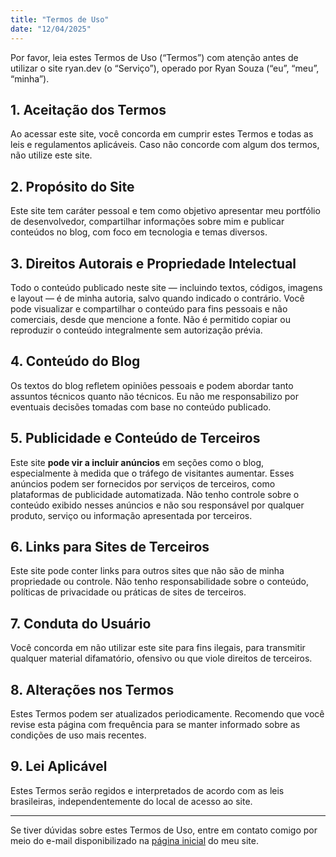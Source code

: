 ```yaml
---
title: "Termos de Uso"
date: "12/04/2025"
---
```


Por favor, leia estes Termos de Uso (“Termos”) com atenção antes de utilizar o site ryan.dev (o “Serviço”), operado por Ryan Souza (“eu”, “meu”, “minha”).

## 1. Aceitação dos Termos

Ao acessar este site, você concorda em cumprir estes Termos e todas as leis e regulamentos aplicáveis. Caso não concorde com algum dos termos, não utilize este site.

## 2. Propósito do Site

Este site tem caráter pessoal e tem como objetivo apresentar meu portfólio de desenvolvedor, compartilhar informações sobre mim e publicar conteúdos no blog, com foco em tecnologia e temas diversos.

## 3. Direitos Autorais e Propriedade Intelectual

Todo o conteúdo publicado neste site — incluindo textos, códigos, imagens e layout — é de minha autoria, salvo quando indicado o contrário. Você pode visualizar e compartilhar o conteúdo para fins pessoais e não comerciais, desde que mencione a fonte. Não é permitido copiar ou reproduzir o conteúdo integralmente sem autorização prévia.

## 4. Conteúdo do Blog

Os textos do blog refletem opiniões pessoais e podem abordar tanto assuntos técnicos quanto não técnicos. Eu não me responsabilizo por eventuais decisões tomadas com base no conteúdo publicado.

## 5. Publicidade e Conteúdo de Terceiros

Este site **pode vir a incluir anúncios** em seções como o blog, especialmente à medida que o tráfego de visitantes aumentar. Esses anúncios podem ser fornecidos por serviços de terceiros, como plataformas de publicidade automatizada. Não tenho controle sobre o conteúdo exibido nesses anúncios e não sou responsável por qualquer produto, serviço ou informação apresentada por terceiros.

## 6. Links para Sites de Terceiros

Este site pode conter links para outros sites que não são de minha propriedade ou controle. Não tenho responsabilidade sobre o conteúdo, políticas de privacidade ou práticas de sites de terceiros.

## 7. Conduta do Usuário

Você concorda em não utilizar este site para fins ilegais, para transmitir qualquer material difamatório, ofensivo ou que viole direitos de terceiros.

## 8. Alterações nos Termos

Estes Termos podem ser atualizados periodicamente. Recomendo que você revise esta página com frequência para se manter informado sobre as condições de uso mais recentes.

## 9. Lei Aplicável

Estes Termos serão regidos e interpretados de acordo com as leis brasileiras, independentemente do local de acesso ao site.

---

Se tiver dúvidas sobre estes Termos de Uso, entre em contato comigo por meio do e-mail disponibilizado na [página inicial](/) do meu site.
